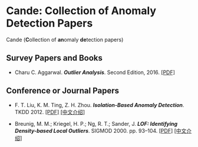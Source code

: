 # Cande: Collection of Anomaly Detection Papers
Cande (**C**ollection of **an**omaly **de**tection papers) 
 
## Survey Papers and Books

* Charu C. Aggarwal. ***Outlier Analysis***. Second Edition, 2016. [[PDF]](http://charuaggarwal.net/outlierbook.pdf)

## Conference or Journal Papers

* F. T. Liu, K. M. Ting, Z. H. Zhou.  ***Isolation-Based Anomaly Detection***.  TKDD 2012. [[PDF]](https://cs.nju.edu.cn/zhouzh/zhouzh.files/publication/tkdd11.pdf) [[中文介绍]](https://zhuanlan.zhihu.com/p/27777266)

* Breunig, M. M.; Kriegel, H. P.; Ng, R. T.; Sander, J. ***LOF: Identifying Density-based Local Outliers***. SIGMOD 2000. pp. 93–104. [[PDF]](http://www.dbs.ifi.lmu.de/Publikationen/Papers/LOF.pdf) [[中文介绍]](https://zhuanlan.zhihu.com/p/28178476)
